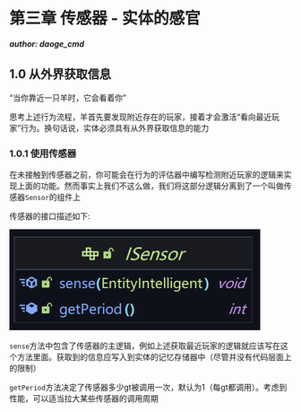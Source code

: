 # 第三章 传感器 - 实体的感官

_**author: daoge_cmd**_

## 1.0 从外界获取信息

“当你靠近一只羊时，它会看着你”

思考上述行为流程，羊首先要发现附近存在的玩家，接着才会激活“看向最近玩家”行为。换句话说，实体必须具有从外界获取信息的能力

### 1.0.1 使用传感器

在未接触到传感器之前，你可能会在行为的评估器中编写检测附近玩家的逻辑来实现上面的功能。然而事实上我们不这么做，我们将这部分逻辑分离到了一个叫做传感器```Sensor```的组件上

传感器的接口描述如下:

![](../../../../image/entity-ai/69236b0c.png)

```sense```方法中包含了传感器的主逻辑，例如上述获取最近玩家的逻辑就应该写在这个方法里面。获取到的信息应写入到实体的记忆存储器中（尽管并没有代码层面上的限制）

```getPeriod```方法决定了传感器多少gt被调用一次，默认为1（每gt都调用）。考虑到性能，可以适当拉大某些传感器的调用周期